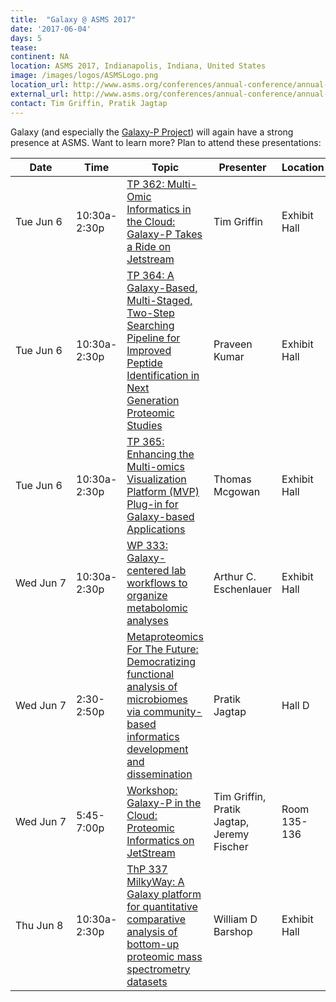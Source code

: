 ```yaml
---
title:  "Galaxy @ ASMS 2017"
date: '2017-06-04'
days: 5
tease: 
continent: NA
location: ASMS 2017, Indianapolis, Indiana, United States
image: /images/logos/ASMSLogo.png
location_url: http://www.asms.org/conferences/annual-conference/annual-conference-homepage
external_url: http://www.asms.org/conferences/annual-conference/annual-conference-homepage
contact: Tim Griffin, Pratik Jagtap
---
```


Galaxy (and especially the [Galaxy-P Project](http://galaxyp.org/)) will again have a strong presence at ASMS.  Want to learn more?  Plan to attend these presentations:

| Date | Time | Topic | Presenter | Location |
| ---- | ---- | ---- | ---- | ---- |
| Tue Jun 6 | 10:30a-2:30p | [TP 362: Multi-Omic Informatics in the Cloud: Galaxy-P Takes a Ride on Jetstream](https://ep70.eventpilot.us/web/page.php?page=Session&project=ASMS17&id=290148) | Tim Griffin | Exhibit Hall |
| Tue Jun 6 | 10:30a-2:30p | [TP 364: A Galaxy-Based, Multi-Staged, Two-Step Searching Pipeline for Improved Peptide Identification in Next Generation Proteomic Studies](https://ep70.eventpilot.us/web/page.php?page=Session&project=ASMS17&id=290265) | Praveen Kumar | Exhibit Hall |
| Tue Jun 6 | 10:30a-2:30p | [TP 365: Enhancing the Multi-omics Visualization Platform (MVP) Plug-in for Galaxy-based Applications](https://ep70.eventpilot.us/web/page.php?page=Session&project=ASMS17&id=289800) | Thomas Mcgowan | Exhibit Hall |
| Wed Jun 7 | 10:30a-2:30p | [WP 333: Galaxy-centered lab workflows to organize metabolomic analyses](https://ep70.eventpilot.us/web/page.php?page=Session&project=ASMS17&id=290397) | Arthur C. Eschenlauer | Exhibit Hall |
| Wed&nbsp;Jun&nbsp;7 | 2:30-2:50p | [Metaproteomics For The Future: Democratizing functional analysis of microbiomes via community-based informatics development and dissemination](https://ep70.eventpilot.us/web/page.php?page=Session&project=ASMS17&id=287353) | Pratik Jagtap | Hall D |
| Wed Jun 7 | 5:45-7:00p | [Workshop: Galaxy-P in the Cloud: Proteomic Informatics on JetStream](https://ep70.eventpilot.us/web/page.php?page=Session&project=ASMS17&id=17095) | Tim Griffin, Pratik Jagtap, Jeremy Fischer | Room 135-136 |
| Thu Jun 8 | 10:30a-2:30p | [ThP 337 MilkyWay: A Galaxy platform for quantitative comparative analysis of bottom-up proteomic mass spectrometry datasets](https://ep70.eventpilot.us/web/page.php?page=Session&project=ASMS17&id=288124) | William D Barshop | Exhibit Hall |
